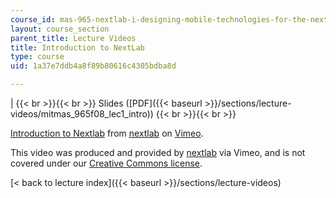 ```yaml
---
course_id: mas-965-nextlab-i-designing-mobile-technologies-for-the-next-billion-users-fall-2008
layout: course_section
parent_title: Lecture Videos
title: Introduction to NextLab
type: course
uid: 1a37e7ddb4a8f89b80616c4305bdba8d

---
```


|  {{< br >}}{{< br >}} Slides ([PDF]({{< baseurl >}}/sections/lecture-videos/mitmas_965f08_lec1_intro)) {{< br >}}{{< br >}}  

[Introduction to Nextlab](https://vimeo.com/5339904) from [nextlab](https://vimeo.com/nextlab) on [Vimeo](https://vimeo.com).

This video was produced and provided by [nextlab](http://vimeo.com/nextlab) via Vimeo, and is not covered under our [Creative Commons license](/terms/#cc).

[< back to lecture index]({{< baseurl >}}/sections/lecture-videos)